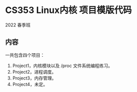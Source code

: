# CS353 Linux内核 项目模版代码

2022 春季班

## 内容

一共包含四个项目：

1. Project1，内核模块以及 /proc 文件系统编程练习。 
2. Project2，进程调度。
3. Project3，内存管理。
4. Project4，未定。
